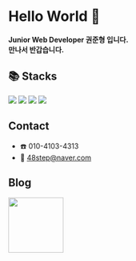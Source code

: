 # Hello World 👋


**Junior Web Developer 권준형 입니다.** <br>
**만나서 반갑습니다.**

## 📚 Stacks
<img src="https://img.shields.io/badge/java-007396?style=for-the-badge&logo=java&logoColor=white">  <img src="https://img.shields.io/badge/mysql-4479A1?style=for-the-badge&logo=mysql&logoColor=white"> <img src="https://img.shields.io/badge/oracle-F80000?style=for-the-badge&logo=oracle&logoColor=white"> <img src="https://img.shields.io/badge/spring-6DB33F?style=for-the-badge&logo=spring&logoColor=white"> 


## Contact
- ☎️ 010-4103-4313
- 💌 48step@naver.com

## Blog
<a href="https://itholic.github.io/](https://bokboktee.notion.site/Junior-Web-Developer-c352938ad6a34bb39f9e962671a8fa4f" target="_blank">
  <img width=110 height=110 src="https://github.com/bokboktee/bokboktee/assets/108470374/3b2d23b2-2f9a-4850-8cf8-cf3263247f57">
</a>


